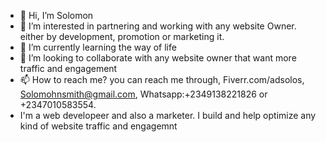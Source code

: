 - 👋 Hi, I’m Solomon 
- 👀 I’m interested in partnering and working with any website Owner. either by development, promotion or marketing it. 
- 🌱 I’m currently learning the way of life
- 💞️ I’m looking to collaborate with any website owner that want more traffic and engagement
- 📫 How to reach me? you can reach me through, Fiverr.com/adsolos, Solomohnsmith@gmail.com, Whatsapp:+2349138221826 or +2347010583554. 
- I'm a web developeer and also a marketer. I build and help optimize any kind of website traffic and engagemnt 
<!--- Need a UX design website? Kindly contact me. I specialize in both frontend and backend Optimization.>
Adsolos4760/Adsolos4760 is a ✨ special ✨ repository because its `README.md` (this file) appears on your GitHub profile.
You can click the Preview link to take a look at your changes.
--->
